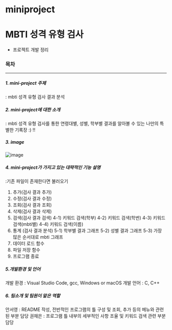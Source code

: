 # miniproject
# MBTI 성격 유형 검사
* 프로젝트 개발 정리
### 목차
---
##### 1. mini-project 주제
: mbti 성격 유형 검사 결과 분석

##### 2. mini-project에 대한 소개
: mbti 성격 유형 검사를 통한 연령대별, 성별, 학부별 결과를 알아볼 수 있는 나만의 특별한 기록장 :) !!

##### 3. image
![image](https://user-images.githubusercontent.com/130718248/236693824-79802c1b-ab8a-484a-8104-a6b8548f6315.png)

##### 4. mini-project가 가지고 있는 대략적인 기능 설명
:기존 파일이 존재한다면 불러오기
1. 추가(검사 결과 추가)
2. 수정(검사 결과 수정)
3. 조회(검사 결과 조회)
4. 삭제(검사 결과 삭제)
5. 검색(검사 결과 검색)
  4-1) 키워드 검색(학부)
  4-2) 키워드 검색(학번)
  4-3) 키워드 검색(mbti별)
  4-4) 키워드 검색(이름)
5. 통계 (검사 결과 분석)
  5-1) 학부별 결과 그래프
  5-2) 성별 결과 그래프
  5-3) 가장 많은 순서대로 mbti 그래프
6. 데이터 로드 함수
7. 파일 저장 함수
0. 프로그램 종료
##### 5.개발환경 및 언어
개발 환경 : Visual Studio Code, gcc, Windows or macOS
개발 언어 : C, C++
##### 6. 팀소개 및 팀원이 맡은 역할
안서영 : README 작성, 전반적인 프로그램의 틀 구성 및 조회, 추가 등의 메뉴와 관련된 부분 담당
권채은 : 프로그램 틀 내부의 세부적인 사항 조율 및 키워드 검색 관련 부분 담당
